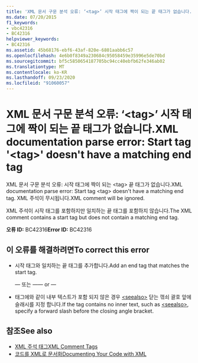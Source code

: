 ```yaml
---
title: 'XML 문서 구문 분석 오류: ‘<tag>’ 시작 태그에 짝이 되는 끝 태그가 없습니다.'
ms.date: 07/20/2015
f1_keywords:
- vbc42316
- BC42316
helpviewer_keywords:
- BC42316
ms.assetid: 45b68176-ebf6-43af-820e-6801aabb6c57
ms.openlocfilehash: 4e6b0f8349a230684c95058459e35996e5de70bd
ms.sourcegitcommit: bf5c5850654187705bc94cc40ebfb62fe346ab02
ms.translationtype: MT
ms.contentlocale: ko-KR
ms.lasthandoff: 09/23/2020
ms.locfileid: "91060057"
---
```

# <a name="xml-documentation-parse-error-start-tag-tag-doesnt-have-a-matching-end-tag"></a><span data-ttu-id="465fa-102">XML 문서 구문 분석 오류: ‘\<tag>’ 시작 태그에 짝이 되는 끝 태그가 없습니다.</span><span class="sxs-lookup"><span data-stu-id="465fa-102">XML documentation parse error: Start tag '\<tag>' doesn't have a matching end tag</span></span>

<span data-ttu-id="465fa-103">XML 문서 구문 분석 오류: 시작 태그에 짝이 되는 \<tag> 끝 태그가 없습니다.</span><span class="sxs-lookup"><span data-stu-id="465fa-103">XML documentation parse error: Start tag \<tag> doesn't have a matching end tag.</span></span> <span data-ttu-id="465fa-104">XML 주석이 무시됩니다.</span><span class="sxs-lookup"><span data-stu-id="465fa-104">XML comment will be ignored.</span></span>  
  
 <span data-ttu-id="465fa-105">XML 주석이 시작 태그를 포함하지만 일치하는 끝 태그를 포함하지 않습니다.</span><span class="sxs-lookup"><span data-stu-id="465fa-105">The XML comment contains a start tag but does not contain a matching end tag.</span></span>  
  
 <span data-ttu-id="465fa-106">**오류 ID:** BC42316</span><span class="sxs-lookup"><span data-stu-id="465fa-106">**Error ID:** BC42316</span></span>  
  
## <a name="to-correct-this-error"></a><span data-ttu-id="465fa-107">이 오류를 해결하려면</span><span class="sxs-lookup"><span data-stu-id="465fa-107">To correct this error</span></span>  
  
- <span data-ttu-id="465fa-108">시작 태그와 일치하는 끝 태그를 추가합니다.</span><span class="sxs-lookup"><span data-stu-id="465fa-108">Add an end tag that matches the start tag.</span></span>  
  
     <span data-ttu-id="465fa-109">— 또는 —</span><span class="sxs-lookup"><span data-stu-id="465fa-109">— or —</span></span>  
  
- <span data-ttu-id="465fa-110">태그에와 같이 내부 텍스트가 포함 되지 않은 경우 [\<seealso>](../language-reference/xmldoc/seealso.md) 닫는 꺾쇠 괄호 앞에 슬래시를 지정 합니다.</span><span class="sxs-lookup"><span data-stu-id="465fa-110">If the tag contains no inner text, such as [\<seealso>](../language-reference/xmldoc/seealso.md), specify a forward slash before the closing angle bracket.</span></span>  
  
## <a name="see-also"></a><span data-ttu-id="465fa-111">참조</span><span class="sxs-lookup"><span data-stu-id="465fa-111">See also</span></span>

- [<span data-ttu-id="465fa-112">XML 주석 태그</span><span class="sxs-lookup"><span data-stu-id="465fa-112">XML Comment Tags</span></span>](../language-reference/xmldoc/index.md)
- [<span data-ttu-id="465fa-113">코드를 XML로 문서화</span><span class="sxs-lookup"><span data-stu-id="465fa-113">Documenting Your Code with XML</span></span>](../programming-guide/program-structure/documenting-your-code-with-xml.md)
